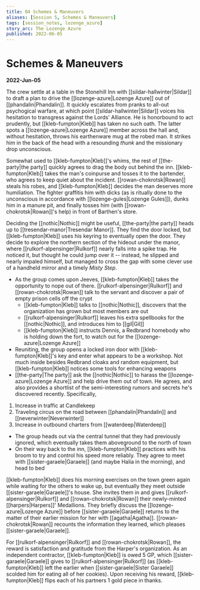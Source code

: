 ```yaml
---
title: 04 Schemes & Maneuvers
aliases: [Session 5, Schemes & Maneuvers]
tags: [session_notes, lozenge_azure]
story_arc: The Lozenge Azure
published: 2022-06-05
---
```

# Schemes & Maneuvers

**2022-Jun-05**

The crew settle at a table in the Stonehill Inn with [[sildar-hallwinter|Sildar]] to draft a plan to drive the [[lozenge-azure|Lozenge Azure]] out of [[phandalin|Phandalin]]. It quickly escalates from pranks to all-out psychogical warfare, at which point [[sildar-hallwinter|Sildar]] voices his hesitation to transgress against the Lords' Alliance. He is honorbound to act prudently, but [[kleb-fumpton|Kleb]] has taken no such oath. The latter spots a [[lozenge-azure|Lozenge Azure]] member across the hall and, without hesitation, throws his earthenware mug at the robed man. It strikes him in the back of the head with a resounding *thunk* and the missionary drop unconscious.

Somewhat used to [[kleb-fumpton|Kleb]]'s whims, the rest of [[the-party|the party]] quickly agrees to drag the body out behind the inn. [[kleb-fumpton|Kleb]] takes the man's coinpurse and tosses it to the bartender, who agrees to keep quiet about the incident. [[rowan-chokrotsk|Rowan]] steals his robes, and [[kleb-fumpton|Kleb]] decides the man deserves more humiliation. The fighter graffitis him with dicks (as is ritually done to the unconscious in accordance with [[lozenge-gules|Lozenge Gules]]), dunks him in a manure pit,  and finally tosses him (with [[rowan-chokrotsk|Rowan]]'s help) in front of Barthen's store.

Deciding the [[nothic|Nothic]] might be useful, [[the-party|the party]] heads up to [[tresendar-manor|Tresendar Manor]]. They find the door locked, but [[kleb-fumpton|Kleb]] uses his keyring to eventually open the door. They decide to explore the northern section of the hideout under the manor, where [[rulkorf-alpensinger|Rulkorf]] nearly falls into a spike trap. He noticed it, but thought he could jump over it -- instead, he slipped and nearly impaled himself, but managed to cross the gap with some clever use of a handheld mirror and a timely *Misty Step*.

- As the group comes upon Jeeves, [[kleb-fumpton|Kleb]] takes the opportunity to nope out of there. [[rulkorf-alpensinger|Rulkorf]] and [[rowan-chokrotsk|Rowan]] talk to the servant and discover a pair of empty prison cells off the crypt
  - [[kleb-fumpton|Kleb]] talks to [[nothic|Nothic]], discovers that the organization has grown but most members are out
  - [[rulkorf-alpensinger|Rulkorf]] leaves his extra spellbooks for the [[nothic|Nothic]], and introduces him to [[gil|Gil]]
  - [[kleb-fumpton|Kleb]] instructs Dennis, a Redbrand homebody who is holding down the fort, to watch out for the [[lozenge-azure|Lozenge Azure]]
- Reuniting, the group opens a locked iron door with [[kleb-fumpton|Kleb]]'s key and enter what appears to be a workshop. Not much inside besides Redbrand cloaks and random equipment, but [[kleb-fumpton|Kleb]] notices some tools for enhancing weapons
- [[the-party|The party]] ask the [[nothic|Nothic]] to harass the [[lozenge-azure|Lozenge Azure]] and help drive them out of town. He agrees, and also provides a shortlist of the semi-interesting rumors and secrets he's discovered recently. Specifically,

 1. Increase in traffic at Candlekeep
 2. Traveling circus on the road between [[phandalin|Phandalin]] and [[neverwinter|Neverwinter]]
 3. Increase in outbound charters from [[waterdeep|Waterdeep]]

- The group heads out via the central tunnel that they had previously ignored, which eventually takes them aboveground to the north of town
- On their way back to the inn, [[kleb-fumpton|Kleb]] practices with his broom to try and control his speed more reliably. They agree to meet with [[sister-garaele|Garaele]] (and maybe Halia in the morning), and head to bed

[[kleb-fumpton|Kleb]] does his morning exercises on the town green again while waiting for the others to wake up, but eventually they meet outside [[sister-garaele|Garaele]]'s house. She invites them in and gives [[rulkorf-alpensinger|Rulkorf]] and [[rowan-chokrotsk|Rowan]] their newly-minted [[harpers|Harpers]]' Medallions. They briefly discuss the [[lozenge-azure|Lozenge Azure]] before [[sister-garaele|Garaele]] returns to the matter of their earlier mission for her with [[agatha|Agatha]]. [[rowan-chokrotsk|Rowan]] recounts the information they learned, which pleases [[sister-garaele|Garaele]].

For [[rulkorf-alpensinger|Rulkorf]] and [[rowan-chokrotsk|Rowan]], the reward is satisfaction and gratitude from the Harper's organization. As an independent contractor, [[kleb-fumpton|Kleb]] is owed 5 GP, which [[sister-garaele|Garaele]] gives to [[rulkorf-alpensinger|Rulkorf]] (as [[kleb-fumpton|Kleb]] left the earlier when [[sister-garaele|Sister Garaele]] scolded him for eating all of her cookies). Upon receiving his reward, [[kleb-fumpton|Kleb]] flips each of his partners 1 gold piece in thanks.
